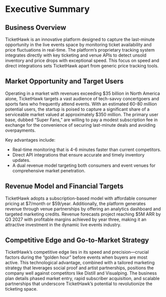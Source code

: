 # Executive Summary

## Business Overview
TicketHawk is an innovative platform designed to capture the last-minute opportunity in the live events space by monitoring ticket availability and price fluctuations in real-time. The platform’s proprietary tracking system integrates directly with key ticketing and venue APIs to detect unsold inventory and price drops with exceptional speed. This focus on speed and direct integrations sets TicketHawk apart from generic price tracking tools.

## Market Opportunity and Target Users
Operating in a market with revenues exceeding $35 billion in North America alone, TicketHawk targets a vast audience of tech-savvy concertgoers and sports fans who frequently attend events. With an estimated 60-80 million potential users, the startup is poised to capture a significant share of a serviceable market valued at approximately $350 million. The primary user base, dubbed “Super Fans,” are willing to pay a modest subscription fee in exchange for the convenience of securing last-minute deals and avoiding overpayments.

Key advantages include:
- Real-time monitoring that is 4-6 minutes faster than current competitors.
- Direct API integrations that ensure accurate and timely inventory updates.
- A dual revenue model targeting both consumers and event venues for comprehensive market penetration.

## Revenue Model and Financial Targets
TicketHawk adopts a subscription-based model with affordable consumer pricing at $7/month or $59/year. Additionally, the platform generates revenue through venue partnerships by offering an analytics dashboard and targeted marketing credits. Revenue forecasts project reaching $5M ARR by Q3 2027 with profitable margins achieved by year three, making it an attractive investment in the dynamic live events industry.

## Competitive Edge and Go-to-Market Strategy
TicketHawk’s competitive edge lies in its speed and precision—crucial factors during the “golden hour” before events when buyers are most active. This technological advantage, combined with a tailored marketing strategy that leverages social proof and artist partnerships, positions the company well against competitors like Distill and Visualping. The business plan details phased market entry, rapid subscriber acquisition, and scalable partnerships that underscore TicketHawk’s potential to revolutionize the ticketing space.